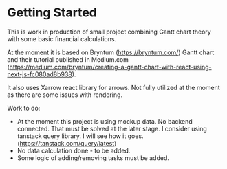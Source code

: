 # Getting Started

This is work in production of small project combining Gantt chart theory with some basic financial calculations.

At the moment it is based on Bryntum (https://bryntum.com/) Gantt chart and their tutorial published in Medium.com (https://medium.com/bryntum/creating-a-gantt-chart-with-react-using-next-js-fc080ad8b938).

It also uses Xarrow react library for arrows. Not fully utilized at the moment as there are some issues with rendering.

Work to do:
- At the moment this project is using mockup data. No backend connected. That must be solved at the later stage. I consider using tanstack query library. I will see how it goes. (https://tanstack.com/query/latest)
- No data calculation done - to be added.
- Some logic of adding/removing tasks must be added.
